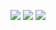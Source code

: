 
![](https://s3.cn-north-1.amazonaws.com.cn/tws-upload/images/1552901677806-459fac27-e4e0-4ad1-83c3-8174a8299add.jpeg)
![](https://s3.cn-north-1.amazonaws.com.cn/tws-upload/images/1552901689386-d13cf8c3-5912-4567-8f30-bf93af905c8b.jpeg)
![](https://s3.cn-north-1.amazonaws.com.cn/tws-upload/images/1552901699254-3569bd30-89f5-44bb-9ca2-fa9bb98a2bc7.jpeg)